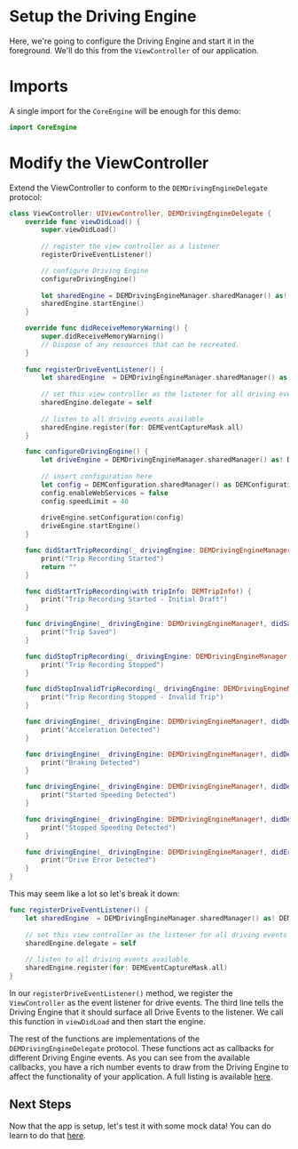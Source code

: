 # Setup the Driving Engine
Here, we're going to configure the Driving Engine and start it in the foreground. We'll do this from the `ViewController` of our application. 

# Imports
A single import for the `CoreEngine` will be enough for this demo:

```swift
import CoreEngine
```

# Modify the ViewController
Extend the ViewController to conform to the `DEMDrivingEngineDelegate` protocol:

```swift
class ViewController: UIViewController, DEMDrivingEngineDelegate {
    override func viewDidLoad() {
        super.viewDidLoad()
        
        // register the view controller as a listener
        registerDriveEventListener()

        // configure Driving Engine
        configureDrivingEngine()
        
        let sharedEngine = DEMDrivingEngineManager.sharedManager() as! DEMDrivingEngineManager
        sharedEngine.startEngine()
    }

    override func didReceiveMemoryWarning() {
        super.didReceiveMemoryWarning()
        // Dispose of any resources that can be recreated.
    }
    
    func registerDriveEventListener() {
        let sharedEngine  = DEMDrivingEngineManager.sharedManager() as! DEMDrivingEngineManager
        
        // set this view controller as the listener for all driving events
        sharedEngine.delegate = self
        
        // listen to all driving events available
        sharedEngine.register(for: DEMEventCaptureMask.all)
    }

    func configureDrivingEngine() {
        let driveEngine = DEMDrivingEngineManager.sharedManager() as! DEMDrivingEngineManager
        
        // insert configuration here
        let config = DEMConfiguration.sharedManager() as DEMConfiguration
        config.enableWebServices = false
        config.speedLimit = 40
        
        driveEngine.setConfiguration(config)
        driveEngine.startEngine()
    }

    func didStartTripRecording(_ drivingEngine: DEMDrivingEngineManager!) -> String! {
        print("Trip Recording Started")
        return ""
    }

    func didStartTripRecording(with tripInfo: DEMTripInfo!) {
        print("Trip Recording Started - Initial Draft")
    }

    func drivingEngine(_ drivingEngine: DEMDrivingEngineManager!, didSaveTripInformation trip: DEMTripInfo!, driveStatus driveCompletionFlag: Bool) {
        print("Trip Saved")
    }

    func didStopTripRecording(_ drivingEngine: DEMDrivingEngineManager!) {
        print("Trip Recording Stopped")
    }

    func didStopInvalidTripRecording(_ drivingEngine: DEMDrivingEngineManager!) {
        print("Trip Recording Stopped - Invalid Trip")
    }

    func drivingEngine(_ drivingEngine: DEMDrivingEngineManager!, didDetectAcceleration accelerationEvent: DEMEventInfo!) {
        print("Acceleration Detected")
    }

    func drivingEngine(_ drivingEngine: DEMDrivingEngineManager!, didDetectBraking brakingEvent: DEMEventInfo!) {
        print("Braking Detected")
    }

    func drivingEngine(_ drivingEngine: DEMDrivingEngineManager!, didDetectStartOfSpeeding overSpeedingEvent: DEMEventInfo!) {
        print("Started Speeding Detected")
    }

    func drivingEngine(_ drivingEngine: DEMDrivingEngineManager!, didDetectEndOfSpeeding overSpeedingEvent: DEMEventInfo!) {
        print("Stopped Speeding Detected")
    }

    func drivingEngine(_ drivingEngine: DEMDrivingEngineManager!, didErrorOccur errorInfo: DEMError!) {
        print("Drive Error Detected")
    }
}
```

This may seem like a lot so let's break it down:

```swift
func registerDriveEventListener() {
    let sharedEngine  = DEMDrivingEngineManager.sharedManager() as! DEMDrivingEngineManager
    
    // set this view controller as the listener for all driving events
    sharedEngine.delegate = self
    
    // listen to all driving events available
    sharedEngine.register(for: DEMEventCaptureMask.all)
}
```

In our `registerDriveEventListener()` method, we register the `ViewController` as the event listener for drive events. The third line tells the Driving Engine that it should surface all Drive Events to the listener. We call this function in `viewDidLoad` and then start the engine.

The rest of the functions are implementations of the `DEMDrivingEngineDelegate` protocol. These functions act as callbacks for different Driving Engine events. As you can see from the available callbacks, you have a rich number events to draw from the Driving Engine to affect the functionality of your application. A full listing is available [here](../../reference/available-callbacks.md).

## Next Steps
Now that the app is setup, let's test it with some mock data! You can do learn to do that [here](../test-mock-data/iOS.md).